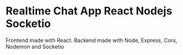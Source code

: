 # Realtime Chat App React Nodejs Socketio
 Frontend made with React. Backend made with Node, Express, Cors, Nodemon and Socketio
